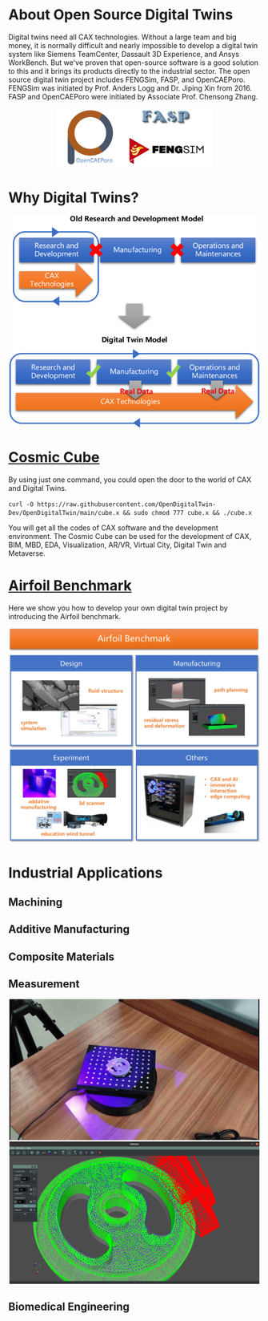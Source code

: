 # About Open Source Digital Twins

Digital twins need all CAX technologies. Without a large team and big money, it is normally difficult and nearly impossible to develop a digital twin system like Siemens TeamCenter, Dassault 3D Experience, and Ansys WorkBench. But we've proven that open-source software is a good solution to this and it brings its products directly to the industrial sector. The open source digital twin project includes FENGSim, FASP, and OpenCAEPoro. FENGSim was initiated by Prof. Anders Logg and Dr. Jiping Xin from 2016. FASP and OpenCAEPoro were initiated by Associate Prof. Chensong Zhang.

<div align="center"><img src="images/logos.jpg" alt="FENGSim" height="120" /></div>

# Why Digital Twins?

<div align="center"><img src="images/dt2.jpg" alt="FENGSim" width="500"/></div>

# [Cosmic Cube](https://github.com/OpenDigitalTwin-Dev/OpenDigitalTwin/wiki/Home)
By using just one command, you could open the door to the world of CAX and Digital Twins. 

`curl -O https://raw.githubusercontent.com/OpenDigitalTwin-Dev/OpenDigitalTwin/main/cube.x && sudo chmod 777 cube.x && ./cube.x`

You will get all the codes of CAX software and the development environment. The Cosmic Cube can be used for the development of CAX, BIM, MBD, EDA, Visualization, AR/VR, Virtual City, Digital Twin and Metaverse.

# [Airfoil Benchmark](https://github.com/OpenDigitalTwin-Dev/OpenDigitalTwin/wiki/Home)

Here we show you how to develop your own digital twin project by introducing the Airfoil benchmark.   

<div align="center"><img src="images/airfoil.jpg" alt="airfoil" width="600" /></div>

# Industrial Applications

## Machining

## Additive Manufacturing

## Composite Materials

## Measurement

<div align="center"><img src="images/meas1.jpg" alt="Measurement" width="500" /></div>

<div align="center"><img src="images/meas2.jpg" alt="Measurement" width="500" /></div>

## Biomedical Engineering
